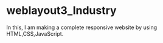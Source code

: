 # weblayout3_Industry
In this, I am making a complete responsive website by using HTML,CSS,JavaScript.
